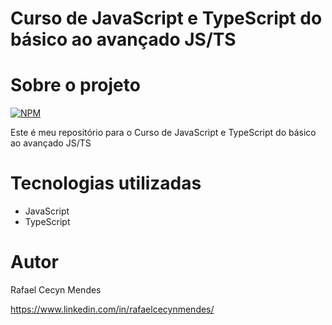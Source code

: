 # Curso de JavaScript e TypeScript do básico ao avançado JS/TS


# Sobre o projeto
[![NPM](https://img.shields.io/npm/l/react)](https://github.com/RafaelCecyn/JavaScript-Course/blob/main/LICENSE) 

Este é meu repositório para o Curso de JavaScript e TypeScript do básico ao avançado JS/TS
  
# Tecnologias utilizadas
- JavaScript
- TypeScript

# Autor

Rafael Cecyn Mendes

https://www.linkedin.com/in/rafaelcecynmendes/
